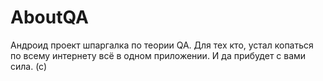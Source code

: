# AboutQA
Андроид проект шпаргалка по теории QA. Для тех кто, устал копаться по всему интернету всё в одном приложении.
И да прибудет с вами сила. (с)
